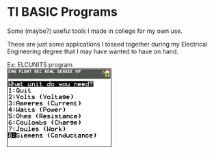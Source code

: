 # TI BASIC Programs
Some (maybe?) useful tools I made in college for my own use.

These are just some applications I tossed together during my Electrical Engineering degree that I may have wanted to have on hand.

Ex: ELCUNITS program<br>
![](example.png)